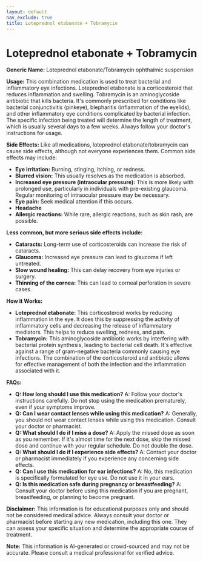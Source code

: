 ```yaml
---
layout: default
nav_exclude: true
title: Loteprednol etabonate + Tobramycin
---
```


# Loteprednol etabonate + Tobramycin

**Generic Name:** Loteprednol etabonate/Tobramycin ophthalmic suspension

**Usage:**  This combination medication is used to treat bacterial and inflammatory eye infections.  Loteprednol etabonate is a corticosteroid that reduces inflammation and swelling. Tobramycin is an aminoglycoside antibiotic that kills bacteria.  It's commonly prescribed for conditions like bacterial conjunctivitis (pinkeye), blepharitis (inflammation of the eyelids), and other inflammatory eye conditions complicated by bacterial infection.  The specific infection being treated will determine the length of treatment, which is usually several days to a few weeks.  Always follow your doctor's instructions for usage.


**Side Effects:**  Like all medications, loteprednol etabonate/tobramycin can cause side effects, although not everyone experiences them.  Common side effects may include:

* **Eye irritation:** Burning, stinging, itching, or redness.
* **Blurred vision:** This usually resolves as the medication is absorbed.
* **Increased eye pressure (intraocular pressure):** This is more likely with prolonged use, particularly in individuals with pre-existing glaucoma. Regular monitoring of intraocular pressure may be necessary.
* **Eye pain:**  Seek medical attention if this occurs.
* **Headache**
* **Allergic reactions:**  While rare, allergic reactions, such as skin rash, are possible.


**Less common, but more serious side effects include:**

* **Cataracts:** Long-term use of corticosteroids can increase the risk of cataracts.
* **Glaucoma:** Increased eye pressure can lead to glaucoma if left untreated.
* **Slow wound healing:** This can delay recovery from eye injuries or surgery.
* **Thinning of the cornea:**  This can lead to corneal perforation in severe cases.


**How it Works:**

* **Loteprednol etabonate:** This corticosteroid works by reducing inflammation in the eye. It does this by suppressing the activity of inflammatory cells and decreasing the release of inflammatory mediators. This helps to reduce swelling, redness, and pain.
* **Tobramycin:** This aminoglycoside antibiotic works by interfering with bacterial protein synthesis, leading to bacterial cell death.  It's effective against a range of gram-negative bacteria commonly causing eye infections. The combination of the corticosteroid and antibiotic allows for effective management of both the infection and the inflammation associated with it.


**FAQs:**

* **Q: How long should I use this medication?** A:  Follow your doctor's instructions carefully.  Do not stop using the medication prematurely, even if your symptoms improve.
* **Q: Can I wear contact lenses while using this medication?** A:  Generally, you should not wear contact lenses while using this medication.  Consult your doctor or pharmacist.
* **Q: What should I do if I miss a dose?** A:  Apply the missed dose as soon as you remember.  If it's almost time for the next dose, skip the missed dose and continue with your regular schedule. Do not double the dose.
* **Q: What should I do if I experience side effects?** A: Contact your doctor or pharmacist immediately if you experience any concerning side effects.
* **Q: Can I use this medication for ear infections?** A: No, this medication is specifically formulated for eye use.  Do not use it in your ears.
* **Q: Is this medication safe during pregnancy or breastfeeding?** A: Consult your doctor before using this medication if you are pregnant, breastfeeding, or planning to become pregnant.


**Disclaimer:** This information is for educational purposes only and should not be considered medical advice.  Always consult your doctor or pharmacist before starting any new medication, including this one.  They can assess your specific situation and determine the appropriate course of treatment.


**Note:** This information is AI-generated or crowd-sourced and may not be accurate. Please consult a medical professional for verified advice.